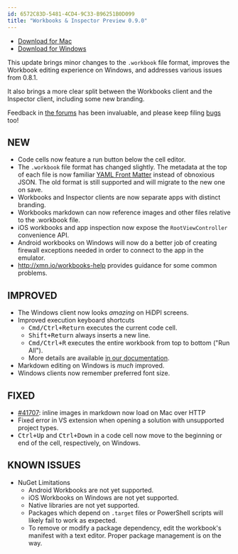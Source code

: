 ```yaml
---
id: 6572C83D-5481-4CD4-9C33-B96251B0D099
title: "Workbooks & Inspector Preview 0.9.0"
---
```


* [Download for Mac](https://download.xamarin.com/inspector/XamarinInteractive-0.9.0.14.pkg)
* [Download for Windows](https://download.xamarin.com/inspector/XamarinInteractive-0.9.0.14.msi)

This update brings minor changes to the `.workbook` file format, improves
the Workbook editing experience on Windows, and addresses various issues
from 0.8.1.

It also brings a more clear split between the Workbooks client and the
Inspector client, including some new branding.

Feedback in [the forums][forums] has been invaluable, and please keep filing
[bugs][bugs] too!

## NEW

* Code cells now feature a run button below the cell editor.
* The `.workbook` file format has changed slightly. The metadata at the top of
  each file is now familiar [YAML Front Matter][yamlfm] instead of obnoxious
  JSON. The old format is still supported and will migrate to the new one on
  save.
* Workbooks and Inspector clients are now separate apps with distinct
  branding.
* Workbooks markdown can now reference images and other files relative to the
  .workbook file.
* iOS workbooks and app inspection now expose the `RootViewController`
  convenience API.
* Android workbooks on Windows will now do a better job of creating firewall
  exceptions needed in order to connect to the app in the emulator.
* http://xmn.io/workbooks-help provides guidance for some common problems.

[yamlfm]: https://jekyllrb.com/docs/frontmatter/

## IMPROVED

* The Windows client now looks _amazing_ on HiDPI screens.
* Improved execution keyboard shortcuts
  - <kbd>Cmd/Ctrl+Return</kbd> executes the current code cell.
  - <kbd>Shift+Return</kbd> always inserts a new line.
  - <kbd>Cmd/Ctrl+R</kbd> executes the entire workbook from top
    to bottom ("Run All").
  - More details are available [in our documentation][keybindings].
* Markdown editing on Windows is _much_ improved.
* Windows clients now remember preferred font size.

[keybindings]: https://developer.xamarin.com/guides/cross-platform/workbooks/keybindings/

## FIXED

* [#41707][bxc41707]: inline images in markdown now load on Mac over HTTP
* Fixed error in VS extension when opening a solution with unsupported project
  types.
* <kbd>Ctrl+Up</kbd> and <kbd>Ctrl+Down</kbd> in a code cell now move to the
  beginning or end of the cell, respectively, on Windows.

[bxc41707]: https://bugzilla.xamarin.com/show_bug.cgi?id=41707
[bugs]: https://bugzilla.xamarin.com/enter_bug.cgi?product=Workbooks%20%26%20Inspector
[forums]: https://forums.xamarin.com/categories/inspector

## KNOWN ISSUES

* NuGet Limitations
  - Android Workbooks are not yet supported.
  - iOS Workbooks on Windows are not yet supported.
  - Native libraries are not yet supported.
  - Packages which depend on `.target` files or PowerShell scripts will likely
    fail to work as expected.
  - To remove or modify a package dependency, edit the workbook's manifest with
    a text editor. Proper package management is on the way.

